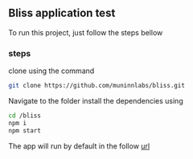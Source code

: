 ## Bliss application test

To run this project, just follow the steps bellow

### steps
clone using the command 
```sh
git clone https://github.com/muninnlabs/bliss.git
```
Navigate to the folder install the dependencies using
```sh
cd /bliss
npm i
npm start
```

The app will run by default in the follow [url](http://localhost:3000/) 